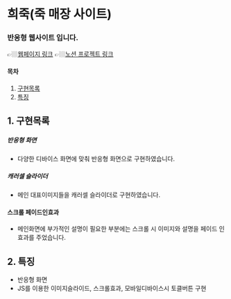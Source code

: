 # 희죽(죽 매장 사이트)

### 반응형 웹사이트 입니다.
👉🏼[웹페이지 링크](https://wlals2997.github.io/HEEJUK/)
👉🏼[노션 프로젝트 링크](https://www.notion.so/1-6e79c299038540c2bce1abaf048f4973)

#### 목차
1. [구현목록](#1-%EA%B5%AC%ED%98%84%EB%AA%A9%EB%A1%9D)
2. [특징](#2-%ED%8A%B9%EC%A7%95)



## 1. 구현목록
##### 반응형 화면
* 다양한 디바이스 화면에 맞춰 반응형 화면으로 구현하였습니다. 

##### 캐러셀 슬라이더
- 메인 대표이미지들을 캐러셀 슬라이더로 구현하였습니다. 

#### 스크롤 페이드인효과
- 메인화면에 부가적인 설명이 필요한 부분에는 스크롤 시 이미지와 설명을 페이드 인 효과를 주었습니다.

## 2. 특징
- 반응형 화면
- JS를 이용한 이미지슬라이드, 스크롤효과, 모바일디바이스시 토클버튼 구현

